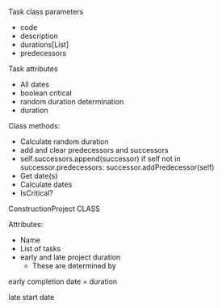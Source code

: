 Task class parameters
- code
- description
- durations[List]
- predecessors

Task attributes
- All dates
- boolean critical
- random duration determination
- duration


Class methods:
- Calculate random duration
- add and clear predecessors and successors
- self.successors.append(successor)
        if self not in successor.predecessors:
            successor.addPredecessor(self)
- Get date(s)
- Calculate dates
- IsCritical?



ConstructionProject CLASS

Attributes:
- Name
- List of tasks
- early and late project duration
  - These are determined by 


early completion date = duration

late start date 